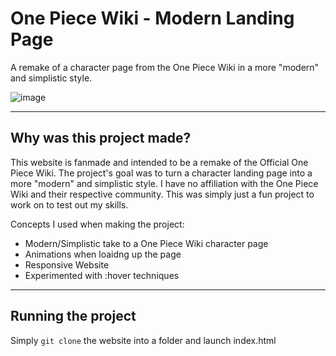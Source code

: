 # One Piece Wiki - Modern Landing Page
A remake of a character page from the One Piece Wiki in a more "modern" and simplistic style.


![image](https://user-images.githubusercontent.com/13911704/142450976-4b8c813e-d4d8-4138-bebd-70d6fcdf2154.png)

---


## Why was this project made?
This website is fanmade and intended to be a remake of the Official One Piece Wiki. The project's goal was to turn a character landing page into a more "modern" and simplistic style. I have no affiliation with the One Piece Wiki and their respective community. This was simply just a fun project to work on to test out my skills.

Concepts I used when making the project:
- Modern/Simplistic take to a One Piece Wiki character page
- Animations when loaidng up the page
- Responsive Website
- Experimented with :hover techniques

---

## Running the project

Simply `git clone` the website into a folder and launch index.html
